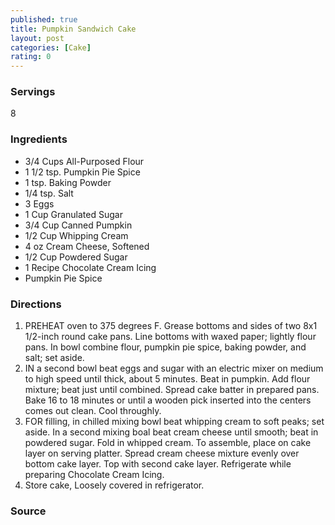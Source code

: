 ```yaml
---
published: true
title: Pumpkin Sandwich Cake
layout: post
categories: [Cake]
rating: 0
---
```

### Servings
8

### Ingredients
- 3/4 Cups All-Purposed Flour
- 1 1/2 tsp. Pumpkin Pie Spice
- 1 tsp. Baking Powder
- 1/4 tsp. Salt
- 3 Eggs
- 1 Cup Granulated Sugar
- 3/4 Cup Canned Pumpkin
- 1/2 Cup Whipping Cream
- 4 oz Cream Cheese, Softened
- 1/2 Cup Powdered Sugar
- 1 Recipe Chocolate Cream Icing
-    Pumpkin Pie Spice

### Directions
1. PREHEAT oven to 375 degrees F.  Grease bottoms and sides of two 8x1 1/2-inch round cake pans.  Line bottoms with waxed paper; lightly flour pans.  In bowl combine flour, pumpkin pie spice, baking powder, and salt; set aside.
2. IN a second bowl beat eggs and sugar with an electric mixer on medium to high speed until thick, about 5 minutes.  Beat in pumpkin.  Add flour mixture; beat just until combined.  Spread cake batter in prepared pans.  Bake 16 to 18 minutes or until a wooden pick inserted into the centers comes out clean.  Cool throughly.
3. FOR filling, in chilled mixing bowl beat whipping cream to soft peaks; set aside.  In a second mixing boal beat cream cheese until smooth; beat in powdered sugar.  Fold in whipped cream.   To assemble, place on cake layer on serving platter.  Spread cream cheese mixture evenly over bottom cake layer.  Top with second cake layer.  Refrigerate while preparing Chocolate Cream Icing.
4. Store cake, Loosely covered in refrigerator.

### Source

